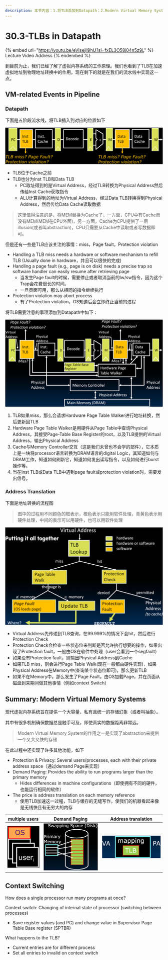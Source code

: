 ```yaml
---
description: 本节内容：1.将TLB添加到Datapath；2.Modern Virtual Memory Systems的作用；3.上下文交换需要做的事情；
---
```


# 30.3-TLBs in Datapath

{% embed url="https://youtu.be/eVIsejli9hU?si=fxEL3O58j04n5z9L" %}
Lecture Video Address
{% endembed %}

到目前为止，我们已经了解了虚拟内存系统的工作原理。我们也看到了TLB在加速虚拟地址到物理地址转换中的作用。现在剩下的就是在我们的流水线中实现这一点。

## VM-related Events in Pipeline

### Datapath

下面是五阶段流水线，将TLB插入到对应的位置如下

![image-20240627155828940](.image/image-20240627155828940.png)

- TLB位于Cache之前
- TLB也分为Inst TLB和Data TLB
    - PC取址得到的是Virtual Address，经过TLB转换为Physical Address然后传给Inst Cache获取指令
    - ALU计算得到的地址为Virtual Address，经过Data TLB转换得到Physical Address，然后传给Data Cache读取数据

> 这里值得注意的是，将MEM替换为Cache了，一方面，CPU中有Cache而没有MEM(MEM在CPU外面)，另一方面，Cache为CPU提供了一层illusion(或者叫abstraction)，CPU只需要从Cache中读取或者写数据即可。

但是还有一些是TLB应该关注的事情：miss，Page fault，Protection violation

- Handling a TLB miss needs a hardware or software mechanism to refill TLB (Usually done in hardware，并且可以很快的完成)
- Handling a page fault (e.g., page is on disk) needs a precise trap so software handler can easily resume after retrieving page
    - 当发生Page fault的时候，需要停止或者取消当前的lw/sw指令，因为这个Trap会花费很长的时间。
    - 一旦页面可用，那么从相同的指令继续执行
- Protection violation may abort process
    - 有了Protection violation，OS知道后会立即终止当前的进程

将TLB需要注意的事项添加到Datapath中如下：

![image-20240627155920293](.image/image-20240627155920293.png)

1. TLB如果miss，那么会请求Hardware Page Table Walker进行地址转换，然后更新回TLB
2. Hardware Page Table Walker是用硬件从Page Table中查询Physical Address，其接受Page-Table Base Register的root，以及TLB提供的Virtual Address，输出Physical Address
3. Cache与Memory Controller交互（这是我们未曾也不会学的部件），它本质上是一块将processor语言转换为DRAM语言的digital Logic，其知道如何与DRAM工作，知道如何刷新它，知道如何发出读写指令，以及如何进行burst操作等。
4. 当在Inst TLB或Data TLB中遇到page fault或protection violation时，需要发出信号。

### Address Translation

下面是地址转换的流程图

> 图中的过程用不同颜色的框表示，橙色表示只能用软件处理，青黄色表示用硬件处理，中间的表示可以用硬件，也可以用软件处理

![image-20240627155958433](.image/image-20240627155958433.png)

- Virtual Address先传递到TLB查询，在99.999%的情况下会hit，然后进行Protection Check
- Protection Check会检查一些状态位来判断是否允许执行想要的操作，如果出现了Protection fault，一般由OS在软件中处理（user会看到一个segfault）
- 如果没有Protection fault，则输出Physical Address到Cache
- 如果TLB miss，则会进行Page Table Walk(现在一般都由硬件实现)，如果Physical Address在Memory中(查询某个状态位即可)，那么更新TLB
- 如果不在Memory中，那么发生了Page Fault，由OS加载Page，并在页面从磁盘到来期间做其他事情（例如context Switch）

## Summary: Modern Virtual Memory Systems

现代虚拟内存系统旨在提供一个大容量、私有且统一的存储幻象（或者叫抽象）。

其中有很多机制确保数据总是触手可及，即使真实的数据距离非常远。

> Modern Virtual Memory System的作用之一是实现了abstraction来提供一个又大又快的存储

在此过程中还实现了许多其他功能，如下

- Protection & Privacy: Several users/processes, each with their private address space（通过demand Page来实现）
- Demand Paging: Provides the ability to run programs larger than the primary memory
    - Hides differences in machine configurations（即使拥有不同的硬件，也能运行相同的软件）
- The price is address translation on each memory reference
    - 使用TLB加速这一过程，TLB与缓存的无缝写作，使我们的机器看起来像是无线快且有无穷大的内存

| multiple users                                               | Demand Paging                                                | Address translation                                          |
| ------------------------------------------------------------ | ------------------------------------------------------------ | ------------------------------------------------------------ |
| ![image-20240627160129864](.image/image-20240627160129864.png) | ![image-20240627160117222](.image/image-20240627160117222.png) | ![image-20240627160155747](.image/image-20240627160155747.png) |

## Context Switching

How does a single processor run many programs at once?

Context switch: Changing of internal state of processor (switching between processes)

- Save register values (and PC) and change value in Supervisor Page Table Base register (SPTBR)

What happens to the TLB?

- Current entries are for different process
- Set all entries to invalid on context switch
